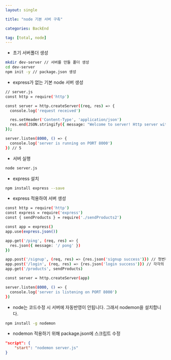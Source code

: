 ```yaml
---
layout: single

title: "node 기본 서버 구축"

categories: BackEnd

tag: [total, node]
---
```


- 초기 서버폴더 생성

```bash
mkdir dev-server // 서버를 만들 폴더 생성
cd dev-server
npm init -y // package.json 생성
```

- express가 없는 기본 node 서버 생성

```bash
// server.js
const http = require('http')

const server = http.createServer((req, res) => {
  console.log('request received')

  res.setHeader('Content-Type', 'application/json')
  res.end(JSON.stringify({ message: "Welcome to server! Http server without express" }))
});

server.listen(8000, () => {
  console.log('server is running on PORT 8000')
}) // 5
```

- 서버 실행

```bash
node server.js
```

- express 설치

```bash
npm install express --save
```

- express 적용하여 서버 생성

```bash
const http = require('http')
const express = require('express')
const { sendProducts } = require('./sendProducts2')

const app = express()
app.use(express.json())

app.get('/ping', (req, res) => {
  res.json({ message: '/ pong' })
})

app.post('/signup', (req, res) => {res.json('signup success')}) // 첫번째 인자에는 endpoint url 을 기입하고,
app.post('/login', (req, res) => {res.json('login success')}) // 각각의 요청에 대해 핸들링 하는 함수를 두번째 인자로 넣습니다.
app.get('/products', sendProducts)

const server = http.createServer(app)

server.listen(8000, () => {
  console.log('server is listening on PORT 8000')
})
```

- node는 코드수정 시 서버에 자동반영이 안됩니다. 그래서 nodemon을 설치합니다.

```bash
npm install -g nodemon
```

- nodemon 적용하기 위해 package.json에 스크립트 수정

```json
"script": {
	"start": "nodemon server.js"
}
```
